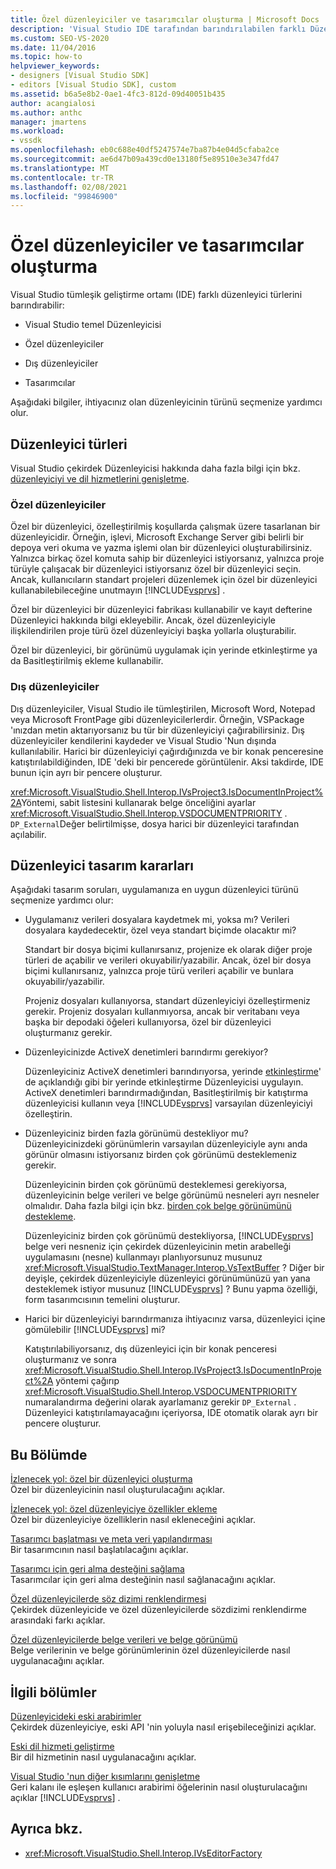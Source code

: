 ```yaml
---
title: Özel düzenleyiciler ve tasarımcılar oluşturma | Microsoft Docs
description: 'Visual Studio IDE tarafından barındırılabilen farklı Düzenleyici türleri hakkında bilgi edinin: Çekirdek Düzenleyici, özel düzenleyiciler, dış düzenleyiciler ve tasarımcılar.'
ms.custom: SEO-VS-2020
ms.date: 11/04/2016
ms.topic: how-to
helpviewer_keywords:
- designers [Visual Studio SDK]
- editors [Visual Studio SDK], custom
ms.assetid: b6a5e8b2-0ae1-4fc3-812d-09d40051b435
author: acangialosi
ms.author: anthc
manager: jmartens
ms.workload:
- vssdk
ms.openlocfilehash: eb0c688e40df5247574e7ba87b4e04d5cfaba2ce
ms.sourcegitcommit: ae6d47b09a439cd0e13180f5e89510e3e347fd47
ms.translationtype: MT
ms.contentlocale: tr-TR
ms.lasthandoff: 02/08/2021
ms.locfileid: "99846900"
---
```

# <a name="create-custom-editors-and-designers"></a>Özel düzenleyiciler ve tasarımcılar oluşturma

Visual Studio tümleşik geliştirme ortamı (IDE) farklı düzenleyici türlerini barındırabilir:

- Visual Studio temel Düzenleyicisi

- Özel düzenleyiciler

- Dış düzenleyiciler

- Tasarımcılar

Aşağıdaki bilgiler, ihtiyacınız olan düzenleyicinin türünü seçmenize yardımcı olur.

## <a name="types-of-editor"></a>Düzenleyici türleri

Visual Studio çekirdek Düzenleyicisi hakkında daha fazla bilgi için bkz. [düzenleyiciyi ve dil hizmetlerini genişletme](../extensibility/extending-the-editor-and-language-services.md).

### <a name="custom-editors"></a>Özel düzenleyiciler
 Özel bir düzenleyici, özelleştirilmiş koşullarda çalışmak üzere tasarlanan bir düzenleyicidir. Örneğin, işlevi, Microsoft Exchange Server gibi belirli bir depoya veri okuma ve yazma işlemi olan bir düzenleyici oluşturabilirsiniz. Yalnızca birkaç özel komuta sahip bir düzenleyici istiyorsanız, yalnızca proje türüyle çalışacak bir düzenleyici istiyorsanız özel bir düzenleyici seçin. Ancak, kullanıcıların standart projeleri düzenlemek için özel bir düzenleyici kullanabilebileceğine unutmayın [!INCLUDE[vsprvs](../code-quality/includes/vsprvs_md.md)] .

 Özel bir düzenleyici bir düzenleyici fabrikası kullanabilir ve kayıt defterine Düzenleyici hakkında bilgi ekleyebilir. Ancak, özel düzenleyiciyle ilişkilendirilen proje türü özel düzenleyiciyi başka yollarla oluşturabilir.

 Özel bir düzenleyici, bir görünümü uygulamak için yerinde etkinleştirme ya da Basitleştirilmiş ekleme kullanabilir.

### <a name="external-editors"></a>Dış düzenleyiciler
 Dış düzenleyiciler, Visual Studio ile tümleştirilen, Microsoft Word, Notepad veya Microsoft FrontPage gibi düzenleyicilerlerdir. Örneğin, VSPackage 'ınızdan metin aktarıyorsanız bu tür bir düzenleyiciyi çağırabilirsiniz. Dış düzenleyiciler kendilerini kaydeder ve Visual Studio 'Nun dışında kullanılabilir. Harici bir düzenleyiciyi çağırdığınızda ve bir konak penceresine katıştırılabildiğinden, IDE 'deki bir pencerede görüntülenir. Aksi takdirde, IDE bunun için ayrı bir pencere oluşturur.

 <xref:Microsoft.VisualStudio.Shell.Interop.IVsProject3.IsDocumentInProject%2A>Yöntemi, sabit listesini kullanarak belge önceliğini ayarlar <xref:Microsoft.VisualStudio.Shell.Interop.VSDOCUMENTPRIORITY> . `DP_External`Değer belirtilmişse, dosya harici bir düzenleyici tarafından açılabilir.

## <a name="editor-design-decisions"></a>Düzenleyici tasarım kararları
 Aşağıdaki tasarım soruları, uygulamanıza en uygun düzenleyici türünü seçmenize yardımcı olur:

- Uygulamanız verileri dosyalara kaydetmek mi, yoksa mı? Verileri dosyalara kaydedecektir, özel veya standart biçimde olacaktır mi?

   Standart bir dosya biçimi kullanırsanız, projenize ek olarak diğer proje türleri de açabilir ve verileri okuyabilir/yazabilir. Ancak, özel bir dosya biçimi kullanırsanız, yalnızca proje türü verileri açabilir ve bunlara okuyabilir/yazabilir.

   Projeniz dosyaları kullanıyorsa, standart düzenleyiciyi özelleştirmeniz gerekir. Projeniz dosyaları kullanmıyorsa, ancak bir veritabanı veya başka bir depodaki öğeleri kullanıyorsa, özel bir düzenleyici oluşturmanız gerekir.

- Düzenleyicinizde ActiveX denetimleri barındırmı gerekiyor?

   Düzenleyiciniz ActiveX denetimleri barındırıyorsa, yerinde [etkinleştirme](/previous-versions/visualstudio/visual-studio-2015/misc/in-place-activation?preserve-view=true&view=vs-2015)' de açıklandığı gibi bir yerinde etkinleştirme Düzenleyicisi uygulayın. ActiveX denetimleri barındırmadığından, Basitleştirilmiş bir katıştırma düzenleyicisi kullanın veya [!INCLUDE[vsprvs](../code-quality/includes/vsprvs_md.md)] varsayılan düzenleyiciyi özelleştirin.

- Düzenleyiciniz birden fazla görünümü destekliyor mu? Düzenleyicinizdeki görünümlerin varsayılan düzenleyiciyle aynı anda görünür olmasını istiyorsanız birden çok görünümü desteklemeniz gerekir.

   Düzenleyicinin birden çok görünümü desteklemesi gerekiyorsa, düzenleyicinin belge verileri ve belge görünümü nesneleri ayrı nesneler olmalıdır. Daha fazla bilgi için bkz. [birden çok belge görünümünü destekleme](../extensibility/supporting-multiple-document-views.md).

   Düzenleyiciniz birden çok görünümü destekliyorsa, [!INCLUDE[vsprvs](../code-quality/includes/vsprvs_md.md)] belge veri nesneniz için çekirdek düzenleyicinin metin arabelleği uygulamasını (nesne) kullanmayı planlıyorsunuz musunuz <xref:Microsoft.VisualStudio.TextManager.Interop.VsTextBuffer> ? Diğer bir deyişle, çekirdek düzenleyiciyle düzenleyici görünümünüzü yan yana desteklemek istiyor musunuz [!INCLUDE[vsprvs](../code-quality/includes/vsprvs_md.md)] ? Bunu yapma özelliği, form tasarımcısının temelini oluşturur.

- Harici bir düzenleyiciyi barındırmanıza ihtiyacınız varsa, düzenleyici içine gömülebilir [!INCLUDE[vsprvs](../code-quality/includes/vsprvs_md.md)] mi?

   Katıştırılabiliyorsanız, dış düzenleyici için bir konak penceresi oluşturmanız ve sonra <xref:Microsoft.VisualStudio.Shell.Interop.IVsProject3.IsDocumentInProject%2A> yöntemi çağırıp <xref:Microsoft.VisualStudio.Shell.Interop.VSDOCUMENTPRIORITY> numaralandırma değerini olarak ayarlamanız gerekir `DP_External` . Düzenleyici katıştırılamayacağını içeriyorsa, IDE otomatik olarak ayrı bir pencere oluşturur.

## <a name="in-this-section"></a>Bu Bölümde

[İzlenecek yol: özel bir düzenleyici oluşturma](../extensibility/walkthrough-creating-a-custom-editor.md)\
Özel bir düzenleyicinin nasıl oluşturulacağını açıklar.

[İzlenecek yol: özel düzenleyiciye özellikler ekleme](../extensibility/walkthrough-adding-features-to-a-custom-editor.md)\
Özel bir düzenleyiciye özelliklerin nasıl ekleneceğini açıklar.

[Tasarımcı başlatması ve meta veri yapılandırması](../extensibility/designer-initialization-and-metadata-configuration.md)\
Bir tasarımcının nasıl başlatılacağını açıklar.

[Tasarımcı için geri alma desteğini sağlama](../extensibility/supplying-undo-support-to-designers.md)\
Tasarımcılar için geri alma desteğinin nasıl sağlanacağını açıklar.

[Özel düzenleyicilerde söz dizimi renklendirmesi](../extensibility/syntax-coloring-in-custom-editors.md)\
Çekirdek düzenleyicide ve özel düzenleyicilerde sözdizimi renklendirme arasındaki farkı açıklar.

[Özel düzenleyicilerde belge verileri ve belge görünümü](../extensibility/document-data-and-document-view-in-custom-editors.md)\
Belge verilerinin ve belge görünümlerinin özel düzenleyicilerde nasıl uygulanacağını açıklar.

## <a name="related-sections"></a>İlgili bölümler

[Düzenleyicideki eski arabirimler](/previous-versions/visualstudio/visual-studio-2015/extensibility/legacy-interfaces-in-the-editor?preserve-view=true&view=vs-2015)\
Çekirdek düzenleyiciye, eski API 'nin yoluyla nasıl erişebileceğinizi açıklar.

[Eski dil hizmeti geliştirme](../extensibility/internals/developing-a-legacy-language-service.md)\
Bir dil hizmetinin nasıl uygulanacağını açıklar.

[Visual Studio 'nun diğer kısımlarını genişletme](../extensibility/extending-other-parts-of-visual-studio.md)\
Geri kalanı ile eşleşen kullanıcı arabirimi öğelerinin nasıl oluşturulacağını açıklar [!INCLUDE[vsprvs](../code-quality/includes/vsprvs_md.md)] .

## <a name="see-also"></a>Ayrıca bkz.

- <xref:Microsoft.VisualStudio.Shell.Interop.IVsEditorFactory>
